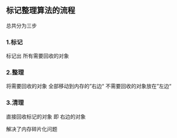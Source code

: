 ## 标记整理算法的流程

总共分为三步 

### 1.标记 
标记出 所有需要回收的对象

### 2.整理
将需要回收的对象 全部移动到内存的”右边“ 不需要回收的对象放在”左边“

### 3.清理

直接回收标记的对象 即 右边的对象

解决了内存碎片化问题
